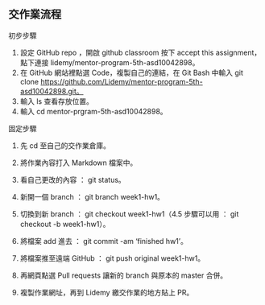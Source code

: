 ## 交作業流程

初步步驟

1. 設定 GitHub repo ，開啟 github classroom 按下 accept this assignment，點下連接 lidemy/mentor-program-5th-asd10042898。
2. 在 GitHub 網站裡點選 Code，複製自己的連結，在 Git Bash 中輸入 git clone https://github.com/Lidemy/mentor-program-5th-asd10042898.git。
3. 輸入 ls 查看存放位置。
4. 輸入 cd mentor-prgram-5th-asd10042898。

 

固定步驟

1. 先 cd 至自己的交作業倉庫。

2. 將作業內容打入 Markdown 檔案中。

3. 看自己更改的內容 ： git status。

4. 新開一個 branch ： git branch week1-hw1。

5. 切換到新 branch ： git checkout week1-hw1（4.5 步驟可以用 ： git checkout -b week1-hw1）。

6. 將檔案 add 進去 ： git commit -am ‘finished hw1’。

7. 將檔案推至遠端 GitHub ： git push original week1-hw1。

8. 再網頁點選 Pull requests 讓新的 branch 與原本的 master 合併。

9. 複製作業網址，再到 Lidemy 繳交作業的地方貼上 PR。